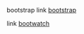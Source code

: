 bootstrap
link [bootstrap](https://getbootstrap.com/docs/5.0/getting-started/introduction/)


link [bootwatch](https://bootswatch.com/)